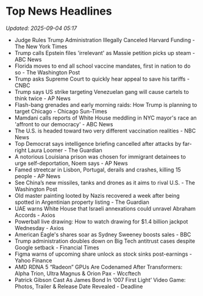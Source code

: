# Top News Headlines

_Updated: 2025-09-04 05:17_

- Judge Rules Trump Administration Illegally Canceled Harvard Funding - The New York Times
- Trump calls Epstein files 'irrelevant' as Massie petition picks up steam - ABC News
- Florida moves to end all school vaccine mandates, first in nation to do so - The Washington Post
- Trump asks Supreme Court to quickly hear appeal to save his tariffs - CNBC
- Trump says US strike targeting Venezuelan gang will cause cartels to think twice - AP News
- Flash-bang grenades and early morning raids: How Trump is planning to target Chicago - Chicago Sun-Times
- Mamdani calls reports of White House meddling in NYC mayor's race an 'affront to our democracy' - ABC News
- The U.S. is headed toward two very different vaccination realities - NBC News
- Top Democrat says intelligence briefing cancelled after attacks by far-right Laura Loomer - The Guardian
- A notorious Louisiana prison was chosen for immigrant detainees to urge self-deportation, Noem says - AP News
- Famed streetcar in Lisbon, Portugal, derails and crashes, killing 15 people - AP News
- See China’s new missiles, tanks and drones as it aims to rival U.S. - The Washington Post
- Old master painting looted by Nazis recovered a week after being spotted in Argentinian property listing - The Guardian
- UAE warns White House that Israeli annexations could unravel Abraham Accords - Axios
- Powerball live drawing: How to watch drawing for $1.4 billion jackpot Wednesday - Axios
- American Eagle's shares soar as Sydney Sweeney boosts sales - BBC
- Trump administration doubles down on Big Tech antitrust cases despite Google setback - Financial Times
- Figma warns of upcoming share unlock as stock sinks post-earnings - Yahoo Finance
- AMD RDNA 5 “Radeon” GPUs Are Codenamed After Transformers: Alpha Trion, Ultra Magnus & Orion Pax - Wccftech
- Patrick Gibson Cast As James Bond In ‘007 First Light’ Video Game: Photos, Trailer & Release Date Revealed - Deadline